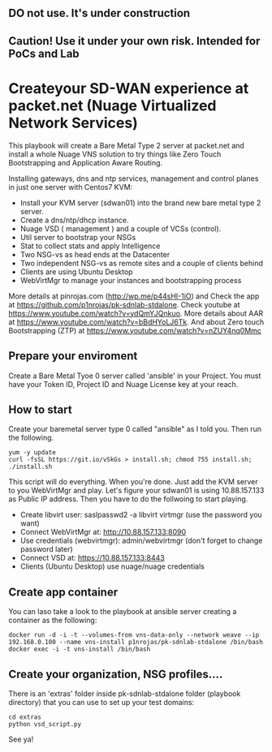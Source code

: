 ## DO not use. It's under construction
## Caution! Use it under your own risk. Intended for PoCs and Lab

# Createyour SD-WAN experience at packet.net (Nuage Virtualized Network Services)

This playbook will create a Bare Metal Type 2 server at packet.net and install a whole Nuage VNS solution to try things like Zero Touch Bootstrapping and  Application Aware Routing.

Installing gateways, dns and ntp services, management and control planes in just one server with Centos7 KVM:
- Install your KVM server (sdwan01) into the brand new bare metal type 2 server.
- Create a dns/ntp/dhcp instance.
- Nuage VSD ( management ) and a couple of VCSs (control).
- Util server to bootstrap your NSGs
- Stat to collect stats and apply Intelligence
- Two NSG-vs as head ends at the Datacenter
- Two independent NSG-vs as remote sites and a couple of clients behind
- Clients are using Ubuntu Desktop
- WebVirtMgr to manage your instances and bootstrapping process

More details at pinrojas.com (http://wp.me/p44sHI-1iO) and Check the app at https://github.com/p1nrojas/pk-sdnlab-stdalone. Check youtube at https://www.youtube.com/watch?v=ydQmYJQnkuo. More details about AAR at https://www.youtube.com/watch?v=bBdHYoLJ6Tk. And about Zero touch Bootstrapping (ZTP) at https://www.youtube.com/watch?v=nZUY4nq0Mmc

## Prepare your enviroment

Create a Bare Metal Tyoe 0 server called 'ansible' in your Project. You must have your Token ID, Project ID and Nuage License key at your reach.

## How to start

Create your baremetal server type 0 called "ansible" as I told you.
Then run the following.

```
yum -y update
curl -fsSL https://git.io/vSkGs > install.sh; chmod 755 install.sh; ./install.sh
```
This script will do everything. When you're done. Just add the KVM server to you WebVirtMgr and play. Let's figure your sdwan01 is using 10.88.157.133 as Public IP address. Then you have to do the follwoing to start playing. 
- Create libvirt user: saslpasswd2 -a libvirt virtmgr (use the password you want)
- Connect WebVirtMgr at: http://10.88.157.133:8090
- Use credentials (webvirtmgr): admin/webvirtmgr (don't forget to change password later)
- Connect VSD at: https://10.88.157.133:8443
- Clients (Ubuntu Desktop) use nuage/nuage credentials 

## Create app container
You can laso take a look to the playbook at ansible server creating a container as the following:

```
docker run -d -i -t --volumes-from vns-data-only --network weave --ip 192.168.0.100 --name vns-install p1nrojas/pk-sdnlab-stdalone /bin/bash
docker exec -i -t vns-install /bin/bash
```

## Create your organization, NSG profiles....
There is an 'extras' folder inside pk-sdnlab-stdalone folder (playbook directory) that you can use to set up your test domains:
```
cd extras
python vsd_script.py
```

See ya!
